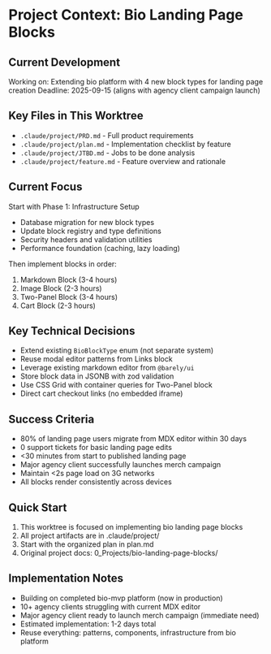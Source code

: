 # Project Context: Bio Landing Page Blocks

## Current Development
Working on: Extending bio platform with 4 new block types for landing page creation
Deadline: 2025-09-15 (aligns with agency client campaign launch)

## Key Files in This Worktree
- `.claude/project/PRD.md` - Full product requirements
- `.claude/project/plan.md` - Implementation checklist by feature
- `.claude/project/JTBD.md` - Jobs to be done analysis
- `.claude/project/feature.md` - Feature overview and rationale

## Current Focus
Start with Phase 1: Infrastructure Setup
- Database migration for new block types
- Update block registry and type definitions
- Security headers and validation utilities
- Performance foundation (caching, lazy loading)

Then implement blocks in order:
1. Markdown Block (3-4 hours)
2. Image Block (2-3 hours)
3. Two-Panel Block (3-4 hours)
4. Cart Block (2-3 hours)

## Key Technical Decisions
- Extend existing `BioBlockType` enum (not separate system)
- Reuse modal editor patterns from Links block
- Leverage existing markdown editor from `@barely/ui`
- Store block data in JSONB with zod validation
- Use CSS Grid with container queries for Two-Panel block
- Direct cart checkout links (no embedded iframe)

## Success Criteria
- 80% of landing page users migrate from MDX editor within 30 days
- 0 support tickets for basic landing page edits
- <30 minutes from start to published landing page
- Major agency client successfully launches merch campaign
- Maintain <2s page load on 3G networks
- All blocks render consistently across devices

## Quick Start
1. This worktree is focused on implementing bio landing page blocks
2. All project artifacts are in .claude/project/
3. Start with the organized plan in plan.md
4. Original project docs: 0_Projects/bio-landing-page-blocks/

## Implementation Notes
- Building on completed bio-mvp platform (now in production)
- 10+ agency clients struggling with current MDX editor
- Major agency client ready to launch merch campaign (immediate need)
- Estimated implementation: 1-2 days total
- Reuse everything: patterns, components, infrastructure from bio platform